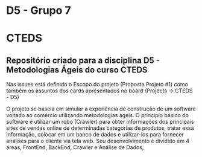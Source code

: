 # D5 - Grupo 7
# CTEDS

## Repositório criado para a disciplina D5 - Metodologias Ágeis do curso CTEDS

Nas issues está definido o Escopo do projeto (Proposta Projeto #1) como também os assuntos dos cards apresentados no board (Projects -> CTEDS - D5)

O projeto se baseia em simular a experiência de construção de um software voltado ao comércio utilizando metodologias ágeis. O principío básico do software é utilizar um robo (Crawler) para obter informações dos principais sites de vendas online de determinadas categorias de produtos, tratar essa informação, colocar em um banco de dados e utilizar-los para fornecer análises para o cliente via tela web. Seu desenvolvimento é dividido em 4 áreas, FrontEnd, BackEnd, Crawler e Análise de Dados,
